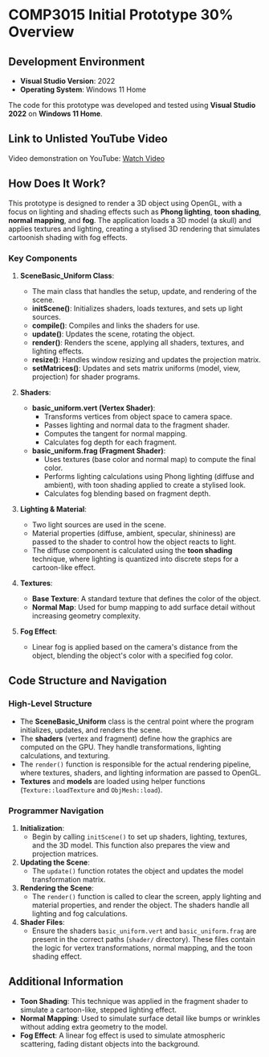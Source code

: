 # COMP3015 Initial Prototype 30% Overview

## Development Environment

- **Visual Studio Version**: 2022
- **Operating System**: Windows 11 Home

The code for this prototype was developed and tested using **Visual Studio 2022** on **Windows 11 Home**.

## Link to Unlisted YouTube Video

Video demonstration on YouTube: [Watch Video](https://youtu.be/z6-JM_nPMWo)

## How Does It Work?

This prototype is designed to render a 3D object using OpenGL, with a focus on lighting and shading effects such as **Phong lighting**, **toon shading**, **normal mapping**, and **fog**. The application loads a 3D model (a skull) and applies textures and lighting, creating a stylised 3D rendering that simulates cartoonish shading with fog effects.

### Key Components

1. **SceneBasic_Uniform Class**:
    - The main class that handles the setup, update, and rendering of the scene.
    - **initScene()**: Initializes shaders, loads textures, and sets up light sources.
    - **compile()**: Compiles and links the shaders for use.
    - **update()**: Updates the scene, rotating the object.
    - **render()**: Renders the scene, applying all shaders, textures, and lighting effects.
    - **resize()**: Handles window resizing and updates the projection matrix.
    - **setMatrices()**: Updates and sets matrix uniforms (model, view, projection) for shader programs.

2. **Shaders**:
    - **basic_uniform.vert (Vertex Shader)**:
      - Transforms vertices from object space to camera space.
      - Passes lighting and normal data to the fragment shader.
      - Computes the tangent for normal mapping.
      - Calculates fog depth for each fragment.
    - **basic_uniform.frag (Fragment Shader)**:
      - Uses textures (base color and normal map) to compute the final color.
      - Performs lighting calculations using Phong lighting (diffuse and ambient), with toon shading applied to create a stylised look.
      - Calculates fog blending based on fragment depth.

3. **Lighting & Material**:
    - Two light sources are used in the scene.
    - Material properties (diffuse, ambient, specular, shininess) are passed to the shader to control how the object reacts to light.
    - The diffuse component is calculated using the **toon shading** technique, where lighting is quantized into discrete steps for a cartoon-like effect.

4. **Textures**:
    - **Base Texture**: A standard texture that defines the color of the object.
    - **Normal Map**: Used for bump mapping to add surface detail without increasing geometry complexity.

5. **Fog Effect**:
    - Linear fog is applied based on the camera's distance from the object, blending the object's color with a specified fog color.

## Code Structure and Navigation

### High-Level Structure

- The **SceneBasic_Uniform** class is the central point where the program initializes, updates, and renders the scene.
- The **shaders** (vertex and fragment) define how the graphics are computed on the GPU. They handle transformations, lighting calculations, and texturing.
- The `render()` function is responsible for the actual rendering pipeline, where textures, shaders, and lighting information are passed to OpenGL.
- **Textures** and **models** are loaded using helper functions (`Texture::loadTexture` and `ObjMesh::load`).

### Programmer Navigation

1. **Initialization**:
   - Begin by calling `initScene()` to set up shaders, lighting, textures, and the 3D model. This function also prepares the view and projection matrices.
2. **Updating the Scene**:
   - The `update()` function rotates the object and updates the model transformation matrix.
3. **Rendering the Scene**:
   - The `render()` function is called to clear the screen, apply lighting and material properties, and render the object. The shaders handle all lighting and fog calculations.
4. **Shader Files**:
   - Ensure the shaders `basic_uniform.vert` and `basic_uniform.frag` are present in the correct paths (`shader/` directory). These files contain the logic for vertex transformations, normal mapping, and the toon shading effect.

## Additional Information

- **Toon Shading**: This technique was applied in the fragment shader to simulate a cartoon-like, stepped lighting effect.
- **Normal Mapping**: Used to simulate surface detail like bumps or wrinkles without adding extra geometry to the model.
- **Fog Effect**: A linear fog effect is used to simulate atmospheric scattering, fading distant objects into the background.
